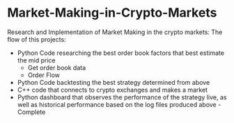 # Market-Making-in-Crypto-Markets
Research and Implementation of Market Making in the crypto markets:
The flow of this projects:
  - Python Code researching the best order book factors that best estimate the mid price 
      - Get order book data
      - Order Flow 
  - Python Code backtesting the best strategy determined from above 
  - C++ code that connects to crypto exchanges and makes a market
  - Python dashboard that observes the performance of the strategy live, as well as historical performance based on the log files produced above 
  -Complete
